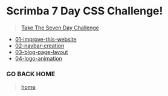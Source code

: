 # Scrimba 7 Day CSS Challenge!

> [Take The Seven Day Challenge](https://csschallenge.scrimba.com/)

- [01-improve-this-website](./01-improve-this-website/readme.md)
- [02-navbar-creation](./02-navbar-creation/readme.md)
- [03-blog-page-layout](./03-blog-page-layout/readme.md)
- [04-logo-animation](./04-logo-animation/readme.md)


### GO BACK HOME
> [home](../../readme.md)